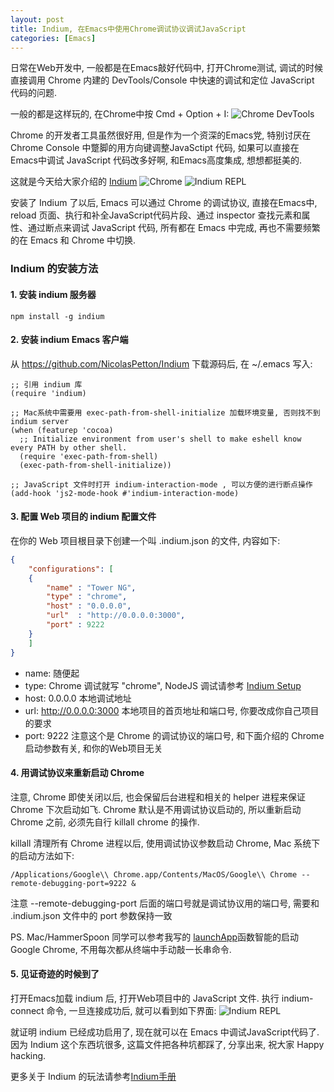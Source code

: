 ```yaml
---
layout: post
title: Indium, 在Emacs中使用Chrome调试协议调试JavaScript
categories: [Emacs]
---
```


日常在Web开发中, 一般都是在Emacs敲好代码中, 打开Chrome测试, 调试的时候直接调用 Chrome 内建的 DevTools/Console 中快速的调试和定位 JavaScript 代码的问题.

一般的都是这样玩的, 在Chrome中按  Cmd + Option + I:
![Chrome DevTools]({{site.url}}/pics/indium/indium-1.png)

Chrome 的开发者工具虽然很好用, 但是作为一个资深的Emacs党, 特别讨厌在 Chrome Console 中蹩脚的用方向键调整JavaSctipt 代码, 如果可以直接在Emacs中调试 JavaScript 代码改多好啊, 和Emacs高度集成, 想想都挺美的.

这就是今天给大家介绍的 [Indium](https://indium.readthedocs.io/en/latest/installation.html)
![Chrome]({{site.url}}/pics/indium/indium-2.png)
![Indium REPL]({{site.url}}/pics/indium/indium-3.png)

安装了 Indium 了以后, Emacs 可以通过 Chrome 的调试协议, 直接在Emacs中, reload 页面、执行和补全JavaScript代码片段、通过 inspector 查找元素和属性、通过断点来调试 JavaScript 代码, 所有都在 Emacs 中完成, 再也不需要频繁的在 Emacs 和 Chrome 中切换.

### Indium 的安装方法

#### 1. 安装 indium 服务器
```shell
npm install -g indium
```

#### 2. 安装 indium Emacs 客户端
从 https://github.com/NicolasPetton/Indium 下载源码后, 在 ~/.emacs 写入:

```elisp
;; 引用 indium 库
(require 'indium)

;; Mac系统中需要用 exec-path-from-shell-initialize 加载环境变量, 否则找不到 indium server
(when (featurep 'cocoa)
  ;; Initialize environment from user's shell to make eshell know every PATH by other shell.
  (require 'exec-path-from-shell)
  (exec-path-from-shell-initialize))

;; JavaScript 文件时打开 indium-interaction-mode , 可以方便的进行断点操作
(add-hook 'js2-mode-hook #'indium-interaction-mode)
```

#### 3. 配置 Web 项目的 indium 配置文件
在你的 Web 项目根目录下创建一个叫 .indium.json 的文件, 内容如下:

```json
{
    "configurations": [
	{
	    "name" : "Tower NG",
	    "type" : "chrome",
	    "host" : "0.0.0.0",
	    "url"  : "http://0.0.0.0:3000",
	    "port" : 9222
	}
    ]
}
```

* name: 随便起
* type: Chrome 调试就写 "chrome", NodeJS 调试请参考 [Indium Setup](https://indium.readthedocs.io/en/latest/setup.html)
* host: 0.0.0.0 本地调试地址
* url: http://0.0.0.0:3000 本地项目的首页地址和端口号, 你要改成你自己项目的要求
* port: 9222 注意这个是 Chrome 的调试协议的端口号, 和下面介绍的 Chrome 启动参数有关, 和你的Web项目无关

#### 4. 用调试协议来重新启动 Chrome
注意, Chrome 即使关闭以后, 也会保留后台进程和相关的 helper 进程来保证 Chrome 下次启动如飞.
Chrome 默认是不用调试协议启动的, 所以重新启动 Chrome 之前, 必须先自行 killall chrome 的操作.

killall 清理所有 Chrome 进程以后, 使用调试协议参数启动 Chrome, Mac 系统下的启动方法如下:

```shell
/Applications/Google\\ Chrome.app/Contents/MacOS/Google\\ Chrome --remote-debugging-port=9222 &
```

注意 --remote-debugging-port 后面的端口号就是调试协议用的端口号, 需要和 .indium.json 文件中的 port 参数保持一致

PS. Mac/HammerSpoon 同学可以参考我写的 [launchApp](https://github.com/manateelazycat/hammerspoon-config/blob/master/init.lua#L178)函数智能的启动 Google Chrome, 不用每次都从终端中手动敲一长串命令.

#### 5. 见证奇迹的时候到了
打开Emacs加载 indium 后, 打开Web项目中的 JavaScript 文件.
执行 indium-connect 命令, 一旦连接成功后, 就可以看到如下界面:
![Indium REPL]({{site.url}}/pics/indium/indium-4.png)

就证明 indium 已经成功启用了, 现在就可以在 Emacs 中调试JavaScript代码了.
因为 Indium 这个东西坑很多, 这篇文件把各种坑都踩了, 分享出来, 祝大家 Happy hacking.

更多关于 Indium 的玩法请参考[Indium手册](https://indium.readthedocs.io/en/latest/index.html)
